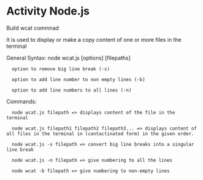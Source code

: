 # Activity Node.js

Build wcat commnad

It is used to display or make a copy content of one or more files in the terminal 

General Syntax:
  node wcat.js [options] [filepaths]

      option to remove big line break (-s)

      option to add line number to non empty lines (-b)

      option to add line numbers to all lines (-n) 

Commands:
      
      node wcat.js filepath => displays content of the file in the terminal 
      
      node wcat.js filepath1 filepath2 filepath3... => displays content of all files in the terminal in (contactinated form) in the given order.
      
      node wcat.js -s filepath => convert big line breaks into a singular line break

      node wcat.js -n filepath => give numbering to all the lines 

      node wcat -b filepath => give numbering to non-empty lines
